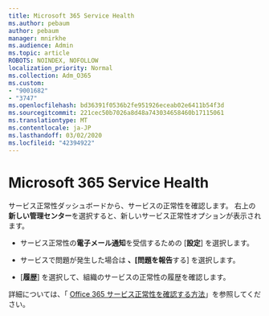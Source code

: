 ```yaml
---
title: Microsoft 365 Service Health
ms.author: pebaum
author: pebaum
manager: mnirkhe
ms.audience: Admin
ms.topic: article
ROBOTS: NOINDEX, NOFOLLOW
localization_priority: Normal
ms.collection: Adm_O365
ms.custom:
- "9001682"
- "3747"
ms.openlocfilehash: bd36391f0536b2fe951926eceab02e6411b54f3d
ms.sourcegitcommit: 221cec50b7026a8d48a743034658460b17115061
ms.translationtype: MT
ms.contentlocale: ja-JP
ms.lasthandoff: 03/02/2020
ms.locfileid: "42394922"
---
```

# <a name="microsoft-365-service-health"></a>Microsoft 365 Service Health


サービス正常性ダッシュボードから、サービスの正常性を確認します。 右上の**新しい管理センター**を選択すると、新しいサービス正常性オプションが表示されます。

- サービス正常性の**電子メール通知**を受信するための [**設定**] を選択します。

- サービスで問題が発生した場合は **、[問題を報告**する] を選択します。

- [**履歴**] を選択して、組織のサービスの正常性の履歴を確認します。 

詳細については、「 [Office 365 サービス正常性を確認する方法](https://docs.microsoft.com/en-us/office365/enterprise/view-service-health)」を参照してください。 
